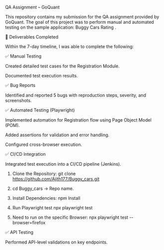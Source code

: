 QA Assignment – GoQuant

This repository contains my submission for the QA assignment provided by GoQuant.
The goal of this project was to perform manual and automated testing on the sample application: Buggy Cars Rating
.

📌 Deliverables Completed

Within the 7-day timeline, I was able to complete the following:

✅ Manual Testing

Created detailed test cases for the Registration Module.

Documented test execution results.

✅ Bug Reports

Identified and reported 5 bugs with reproduction steps, severity, and screenshots.

✅ Automated Testing (Playwright)

Implemented automation for Registration flow using Page Object Model (POM).

Added assertions for validation and error handling.

Configured cross-browser execution.

✅ CI/CD Integration

Integrated test execution into a CI/CD pipeline (Jenkins).


1) Clone the Repository:
  git clone https://github.com/Ajith177/Buggy_cars.git

2) cd Buggy_cars -> Repo name.

3) Install Dependencies:
      npm Install

4) Run Playwright test
      npx playwright test

5) Need to run on the specific Browser:
        npx playwright test --browser=firefox


✅ API Testing

Performed API-level validations on key endpoints.
